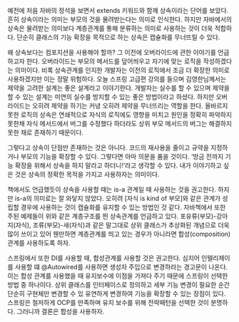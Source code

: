 예전에 처음 자바의 정석을 보면서 extends 키워드와 함께 상속이라는 단어를 보았다. 흔히 상속이라는 의미는 부모의 것을 물려받는다는 의미로 인식한다. 하지만 자바에서의 상속은 물려받는 의미보다 계층관계를 통해 분류하는 의미로 사용하는 것이 더욱 적합하다. 단순히 클래스의 기능 확장을 목적으로 하는 상속은 캡슐화를 무너뜨릴 수 있다.

왜 상속보다는 컴포지션을 사용해야 할까? 그 이전에 오버라이드에 관한 이야기를 언급하고자 한다. 오버라이드는 부모의 메서드를 덮어씌우고 자기에 맞는 로직을 작성하겠다는 의미이다. 비록 상속관계를 인지한 개발자는 이전의 로직에서 조금 더 확장한 의미로 사용하겠지만 이는 정말 위험하다. 오늘 스프링 고급편 강의를 들으며 김영한님께서는 제약을 고려한 설계는 좋은 설계라고 이야기한다. 개발자는 실수를 할 수 있으며 제약을 할 수 있는 설계는 미연의 실수를 방지할 수 있는 좋은 방법이라고 하셨다. 하지만 오버라이드는 오히려 제약을 하기는 커녕 오히려 제약을 무너뜨리는 역할을 한다. 올바르지 못한 로직의 상속은 연쇄적으로 자식의 로직에도 영향을 미치고 원인을 정확히 파악하지 못한채 자식 메서드에서 버그를 수정했다 하더라도 상위 부모 메서드의 버그는 해결하지 못한 채로 존재하기 때문이다.

그렇다고 상속이 단점만 존재하는 것은 아니다. 코드의 재사용을 줄이고 규약을 지정하거나 부모의 기능을 확장할 수 있다. 그렇다면 아마 의문을 품을 것이다. ‘방금 전까지 기능 확장을 위해서 상속을 하지 말라고 하더니!’라고 생각할 수 있다. 내가 이야기하고 싶은 것은 상속의 정확한 목적을 가지고 사용하자는 의미이다.

책에서도 언급했듯이 상속을 사용할 때는 is-a 관계일 때 사용하는 것을 권고한다. 하지만 is-a의 의미로는 잘 와닿지 않았다. 오히려 [자식 is kind of 부모]와 같은 관계가 성립할 경우에 사용하는 것이 캡슐화를 유지할 수 있는 방법인 것 같다. 자바책에서 또한 주된 예제들이 위와 같은 계층구조를 띈 상속관계를 언급하고 있다. 포유류(부모)-강아지(자식), 조류(부모)-새(자식)과 같은 말그대로 상위 클래스가 추상화된 개념으로 더욱 많이 쓰이고 있어 웬만하면 계층관계를 띄고 있는 경우가 아니라면 합성(composition)관계를 사용하도록 하자.

스프링에서 또한 DI를 사용할 때, 합성관계를 사용할 것은 권고한다. 심지어 인텔리제이를 사용할 떄 @Autowired를 사용하면 생성자 주입으로 변경하라는 경고문이 나온다. 이는 합성 관계를 사용했을 때 유지보수에 이점을 가져다 주기 때문에 스프링이 선택한 방법 중 하나이다. 상위 클래스를 인터페이스로 정의하고 세부 기능 변경이 필요한 순간 단순히 구현체만 변경할 수 있 유연하게 변경하여 기능을 확장할 수 있는 장점이 있다. 스프링은 철저하게 OCP를 만족하며 유지 보수를 위해 전략패턴을 선택한 것이 분명하다. 그러니까 결론은 합성을 사용하자.